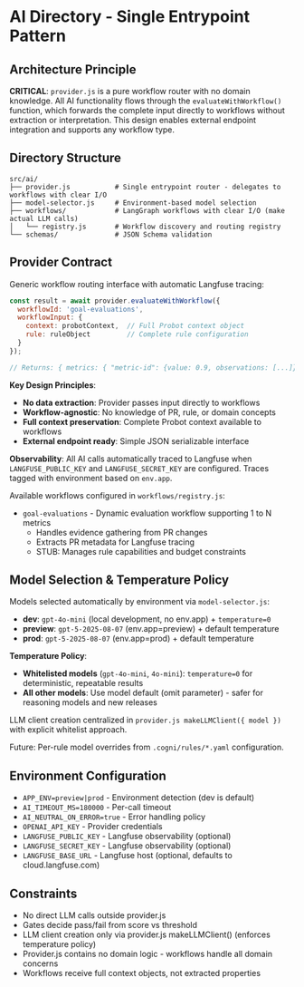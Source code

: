 # AI Directory - Single Entrypoint Pattern

## Architecture Principle
**CRITICAL**: `provider.js` is a pure workflow router with no domain knowledge. All AI functionality flows through the `evaluateWithWorkflow()` function, which forwards the complete input directly to workflows without extraction or interpretation. This design enables external endpoint integration and supports any workflow type.

## Directory Structure
```
src/ai/
├── provider.js           # Single entrypoint router - delegates to workflows with clear I/O
├── model-selector.js     # Environment-based model selection
├── workflows/            # LangGraph workflows with clear I/O (make actual LLM calls)
│   └── registry.js       # Workflow discovery and routing registry
└── schemas/              # JSON Schema validation
```

## Provider Contract
Generic workflow routing interface with automatic Langfuse tracing:
```javascript
const result = await provider.evaluateWithWorkflow({
  workflowId: 'goal-evaluations',
  workflowInput: {
    context: probotContext,  // Full Probot context object
    rule: ruleObject         // Complete rule configuration
  }
});

// Returns: { metrics: { "metric-id": {value: 0.9, observations: [...]} }, summary: "...", provenance: {} }
```

**Key Design Principles**:
- **No data extraction**: Provider passes input directly to workflows
- **Workflow-agnostic**: No knowledge of PR, rule, or domain concepts
- **Full context preservation**: Complete Probot context available to workflows
- **External endpoint ready**: Simple JSON serializable interface

**Observability**: All AI calls automatically traced to Langfuse when `LANGFUSE_PUBLIC_KEY` and `LANGFUSE_SECRET_KEY` are configured. Traces tagged with environment based on `env.app`.

Available workflows configured in `workflows/registry.js`:
- `goal-evaluations` - Dynamic evaluation workflow supporting 1 to N metrics
  - Handles evidence gathering from PR changes
  - Extracts PR metadata for Langfuse tracing
  - STUB: Manages rule capabilities and budget constraints

## Model Selection & Temperature Policy
Models selected automatically by environment via `model-selector.js`:
- **dev**: `gpt-4o-mini` (local development, no env.app) + `temperature=0`
- **preview**: `gpt-5-2025-08-07` (env.app=preview) + default temperature
- **prod**: `gpt-5-2025-08-07` (env.app=prod) + default temperature

**Temperature Policy**: 
- **Whitelisted models** (`gpt-4o-mini`, `4o-mini`): `temperature=0` for deterministic, repeatable results
- **All other models**: Use model default (omit parameter) - safer for reasoning models and new releases

LLM client creation centralized in `provider.js makeLLMClient({ model })` with explicit whitelist approach.

Future: Per-rule model overrides from `.cogni/rules/*.yaml` configuration.

## Environment Configuration
- `APP_ENV=preview|prod` - Environment detection (dev is default)
- `AI_TIMEOUT_MS=180000` - Per-call timeout
- `AI_NEUTRAL_ON_ERROR=true` - Error handling policy
- `OPENAI_API_KEY` - Provider credentials
- `LANGFUSE_PUBLIC_KEY` - Langfuse observability (optional)
- `LANGFUSE_SECRET_KEY` - Langfuse observability (optional)
- `LANGFUSE_BASE_URL` - Langfuse host (optional, defaults to cloud.langfuse.com)

## Constraints
- No direct LLM calls outside provider.js
- Gates decide pass/fail from score vs threshold
- LLM client creation only via provider.js makeLLMClient() (enforces temperature policy)
- Provider.js contains no domain logic - workflows handle all domain concerns
- Workflows receive full context objects, not extracted properties